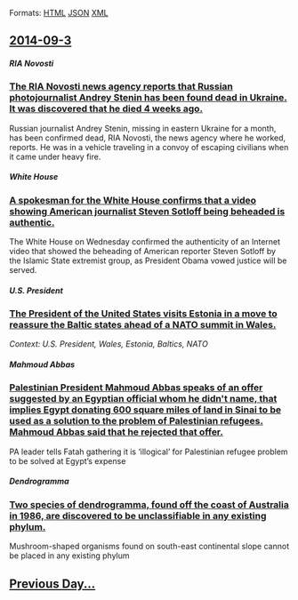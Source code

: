 
Formats: [HTML](2014/09/3/index.html)  [JSON](2014/09/3/index.json)  [XML](2014/09/3/index.xml)  

## [2014-09-3](/news/2014/09/3/index.md)

##### RIA Novosti
### [The RIA Novosti news agency reports that Russian photojournalist Andrey Stenin has been found dead in Ukraine. It was discovered that he died 4 weeks ago. ](/news/2014/09/3/the-ria-novosti-news-agency-reports-that-russian-photojournalist-andrey-stenin-has-been-found-dead-in-ukraine-it-was-discovered-that-he-die.md)
Russian journalist Andrey Stenin, missing in eastern Ukraine for a month, has been confirmed dead, RIA Novosti, the news agency where he worked, reports. He was in a vehicle traveling in a convoy of escaping civilians when it came under heavy fire.

##### White House
### [A spokesman for the White House confirms that a video showing American journalist Steven Sotloff being beheaded is authentic. ](/news/2014/09/3/a-spokesman-for-the-white-house-confirms-that-a-video-showing-american-journalist-steven-sotloff-being-beheaded-is-authentic.md)
The White House on Wednesday confirmed the authenticity of an Internet video that showed the beheading of American reporter Steven Sotloff by the Islamic State extremist group, as President Obama vowed justice will be served.

##### U.S. President
### [The President of the United States visits Estonia in a move to reassure the Baltic states ahead of a NATO summit in Wales. ](/news/2014/09/3/the-president-of-the-united-states-visits-estonia-in-a-move-to-reassure-the-baltic-states-ahead-of-a-nato-summit-in-wales.md)
_Context: U.S. President, Wales, Estonia, Baltics, NATO_

##### Mahmoud Abbas
### [Palestinian President Mahmoud Abbas speaks of an offer suggested by an Egyptian official whom he didn't name, that implies Egypt donating 600 square miles of land in Sinai to be used as a solution to the problem of Palestinian refugees. Mahmoud Abbas said that he rejected that offer. ](/news/2014/09/3/palestinian-president-mahmoud-abbas-speaks-of-an-offer-suggested-by-an-egyptian-official-whom-he-didn-t-name-that-implies-egypt-donating-60.md)
PA leader tells Fatah gathering it is &#8216;illogical&#8217; for Palestinian refugee problem to be solved at Egypt&#8217;s expense 

##### Dendrogramma
### [Two species of dendrogramma, found off the coast of Australia in 1986, are discovered to be unclassifiable in any existing phylum. ](/news/2014/09/3/two-species-of-dendrogramma-found-off-the-coast-of-australia-in-1986-are-discovered-to-be-unclassifiable-in-any-existing-phylum.md)
Mushroom-shaped organisms found on south-east continental slope cannot be placed in any existing phylum

## [Previous Day...](/news/2014/09/2/index.md)

